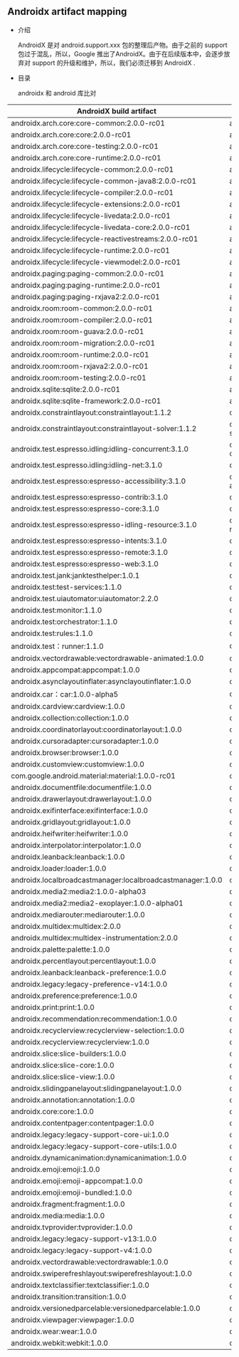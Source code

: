 ## Androidx artifact mapping

- 介绍

  AndroidX 是对 android.support.xxx 包的整理后产物。由于之前的 support 包过于混乱，所以，Google 推出了AndroidX。由于在后续版本中，会逐步放弃对 support 的升级和维护，所以，我们必须迁移到 AndroidX .

- 目录

  androidx 和 android 库比对


| AndroidX build artifact                                    | Old build artifact                                         |
| ---------------------------------------------------------- | ---------------------------------------------------------- |
| androidx.arch.core:core-common:2.0.0-rc01                  | android.arch.core:common                                   |
| androidx.arch.core:core:2.0.0-rc01                         | android.arch.core:core                                     |
| androidx.arch.core:core-testing:2.0.0-rc01                 | android.arch.core:core-testing                             |
| androidx.arch.core:core-runtime:2.0.0-rc01                 | android.arch.core:runtime                                  |
| androidx.lifecycle:lifecycle-common:2.0.0-rc01             | android.arch.lifecycle:common                              |
| androidx.lifecycle:lifecycle-common-java8:2.0.0-rc01       | android.arch.lifecycle:common-java8                        |
| androidx.lifecycle:lifecycle-compiler:2.0.0-rc01           | android.arch.lifecycle:compiler                            |
| androidx.lifecycle:lifecycle-extensions:2.0.0-rc01         | android.arch.lifecycle:extensions                          |
| androidx.lifecycle:lifecycle-livedata:2.0.0-rc01           | android.arch.lifecycle:livedata                            |
| androidx.lifecycle:lifecycle-livedata-core:2.0.0-rc01      | android.arch.lifecycle:livedata-core                       |
| androidx.lifecycle:lifecycle-reactivestreams:2.0.0-rc01    | android.arch.lifecycle:reactivestreams                     |
| androidx.lifecycle:lifecycle-runtime:2.0.0-rc01            | android.arch.lifecycle:runtime                             |
| androidx.lifecycle:lifecycle-viewmodel:2.0.0-rc01          | android.arch.lifecycle:viewmodel                           |
| androidx.paging:paging-common:2.0.0-rc01                   | android.arch.paging:common                                 |
| androidx.paging:paging-runtime:2.0.0-rc01                  | android.arch.paging:runtime                                |
| androidx.paging:paging-rxjava2:2.0.0-rc01                  | android.arch.paging:rxjava2                                |
| androidx.room:room-common:2.0.0-rc01                       | android.arch.persistence.room:common                       |
| androidx.room:room-compiler:2.0.0-rc01                     | android.arch.persistence.room:compiler                     |
| androidx.room:room-guava:2.0.0-rc01                        | android.arch.persistence.room:guava                        |
| androidx.room:room-migration:2.0.0-rc01                    | android.arch.persistence.room:migration                    |
| androidx.room:room-runtime:2.0.0-rc01                      | android.arch.persistence.room:runtime                      |
| androidx.room:room-rxjava2:2.0.0-rc01                      | android.arch.persistence.room:rxjava2                      |
| androidx.room:room-testing:2.0.0-rc01                      | android.arch.persistence.room:testing                      |
| androidx.sqlite:sqlite:2.0.0-rc01                          | android.arch.persistence:db                                |
| androidx.sqlite:sqlite-framework:2.0.0-rc01                | android.arch.persistence:db-framework                      |
| androidx.constraintlayout:constraintlayout:1.1.2           | com.android.support.constraint:constraint-layout           |
| androidx.constraintlayout:constraintlayout-solver:1.1.2    | com.android.support.constraint:constraint-layout-solver    |
| androidx.test.espresso.idling:idling-concurrent:3.1.0      | com.android.support.test.espresso.idling:idling-concurrent |
| androidx.test.espresso.idling:idling-net:3.1.0             | com.android.support.test.espresso.idling:idling-net        |
| androidx.test.espresso:espresso-accessibility:3.1.0        | com.android.support.test.espresso:espresso-accessibility   |
| androidx.test.espresso:espresso-contrib:3.1.0              | com.android.support.test.espresso:espresso-contrib         |
| androidx.test.espresso:espresso-core:3.1.0                 | com.android.support.test.espresso:espresso-core            |
| androidx.test.espresso:espresso-idling-resource:3.1.0      | com.android.support.test.espresso:espresso-idling-resource |
| androidx.test.espresso:espresso-intents:3.1.0              | com.android.support.test.espresso:espresso-intents         |
| androidx.test.espresso:espresso-remote:3.1.0               | com.android.support.test.espresso:espresso-remote          |
| androidx.test.espresso:espresso-web:3.1.0                  | com.android.support.test.espresso:espresso-web             |
| androidx.test.jank:janktesthelper:1.0.1                    | com.android.support.test.janktesthelper:janktesthelper     |
| androidx.test:test-services:1.1.0                          | com.android.support.test.services:test-services            |
| androidx.test.uiautomator:uiautomator:2.2.0                | com.android.support.test.uiautomator:uiautomator           |
| androidx.test:monitor:1.1.0                                | com.android.support.test:monitor                           |
| androidx.test:orchestrator:1.1.0                           | com.android.support.test:orchestrator                      |
| androidx.test:rules:1.1.0                                  | com.android.support.test:rules                             |
| androidx.test​：runner:1.1.0                                | com.android.support.test:runner                            |
| androidx.vectordrawable:vectordrawable-animated:1.0.0      | com.android.support:animated-vector-drawable               |
| androidx.appcompat:appcompat:1.0.0                         | com.android.support:appcompat-v7                           |
| androidx.asynclayoutinflater:asynclayoutinflater:1.0.0     | com.android.support:asynclayoutinflater                    |
| androidx.car​：car:1.0.0-alpha5                             | com.android.support:car                                    |
| androidx.cardview:cardview:1.0.0                           | com.android.support:cardview-v7                            |
| androidx.collection:collection:1.0.0                       | com.android.support:collections                            |
| androidx.coordinatorlayout:coordinatorlayout:1.0.0         | com.android.support:coordinatorlayout                      |
| androidx.cursoradapter:cursoradapter:1.0.0                 | com.android.support:cursoradapter                          |
| androidx.browser:browser:1.0.0                             | com.android.support:customtabs                             |
| androidx.customview:customview:1.0.0                       | com.android.support:customview                             |
| com.google.android.material:material:1.0.0-rc01            | com.android.support:design                                 |
| androidx.documentfile:documentfile:1.0.0                   | com.android.support:documentfile                           |
| androidx.drawerlayout:drawerlayout:1.0.0                   | com.android.support:drawerlayout                           |
| androidx.exifinterface:exifinterface:1.0.0                 | com.android.support:exifinterface                          |
| androidx.gridlayout:gridlayout:1.0.0                       | com.android.support:gridlayout-v7                          |
| androidx.heifwriter:heifwriter:1.0.0                       | com.android.support:heifwriter                             |
| androidx.interpolator:interpolator:1.0.0                   | com.android.support:interpolator                           |
| androidx.leanback:leanback:1.0.0                           | com.android.support:leanback-v17                           |
| androidx.loader:loader:1.0.0                               | com.android.support:loader                                 |
| androidx.localbroadcastmanager:localbroadcastmanager:1.0.0 | com.android.support:localbroadcastmanager                  |
| androidx.media2:media2:1.0.0-alpha03                       | com.android.support:media2                                 |
| androidx.media2:media2-exoplayer:1.0.0-alpha01             | com.android.support:media2-exoplayer                       |
| androidx.mediarouter:mediarouter:1.0.0                     | com.android.support:mediarouter-v7                         |
| androidx.multidex:multidex:2.0.0                           | com.android.support:multidex                               |
| androidx.multidex:multidex-instrumentation:2.0.0           | com.android.support:multidex-instrumentation               |
| androidx.palette:palette:1.0.0                             | com.android.support:palette-v7                             |
| androidx.percentlayout:percentlayout:1.0.0                 | com.android.support:percent                                |
| androidx.leanback:leanback-preference:1.0.0                | com.android.support:preference-leanback-v17                |
| androidx.legacy:legacy-preference-v14:1.0.0                | com.android.support:preference-v14                         |
| androidx.preference:preference:1.0.0                       | com.android.support:preference-v7                          |
| androidx.print:print:1.0.0                                 | com.android.support:print                                  |
| androidx.recommendation:recommendation:1.0.0               | com.android.support:recommendation                         |
| androidx.recyclerview:recyclerview-selection:1.0.0         | com.android.support:recyclerview-selection                 |
| androidx.recyclerview:recyclerview:1.0.0                   | com.android.support:recyclerview-v7                        |
| androidx.slice:slice-builders:1.0.0                        | com.android.support:slices-builders                        |
| androidx.slice:slice-core:1.0.0                            | com.android.support:slices-core                            |
| androidx.slice:slice-view:1.0.0                            | com.android.support:slices-view                            |
| androidx.slidingpanelayout:slidingpanelayout:1.0.0         | com.android.support:slidingpanelayout                      |
| androidx.annotation:annotation:1.0.0                       | com.android.support:support-annotations                    |
| androidx.core:core:1.0.0                                   | com.android.support:support-compat                         |
| androidx.contentpager:contentpager:1.0.0                   | com.android.support:support-content                        |
| androidx.legacy:legacy-support-core-ui:1.0.0               | com.android.support:support-core-ui                        |
| androidx.legacy:legacy-support-core-utils:1.0.0            | com.android.support:support-core-utils                     |
| androidx.dynamicanimation:dynamicanimation:1.0.0           | com.android.support:support-dynamic-animation              |
| androidx.emoji:emoji:1.0.0                                 | com.android.support:support-emoji                          |
| androidx.emoji:emoji-appcompat:1.0.0                       | com.android.support:support-emoji-appcompat                |
| androidx.emoji:emoji-bundled:1.0.0                         | com.android.support:support-emoji-bundled                  |
| androidx.fragment:fragment:1.0.0                           | com.android.support:support-fragment                       |
| androidx.media:media:1.0.0                                 | com.android.support:support-media-compat                   |
| androidx.tvprovider:tvprovider:1.0.0                       | com.android.support:support-tv-provider                    |
| androidx.legacy:legacy-support-v13:1.0.0                   | com.android.support:support-v13                            |
| androidx.legacy:legacy-support-v4:1.0.0                    | com.android.support:support-v4                             |
| androidx.vectordrawable:vectordrawable:1.0.0               | com.android.support:support-vector-drawable                |
| androidx.swiperefreshlayout:swiperefreshlayout:1.0.0       | com.android.support:swiperefreshlayout                     |
| androidx.textclassifier:textclassifier:1.0.0               | com.android.support:textclassifier                         |
| androidx.transition:transition:1.0.0                       | com.android.support:transition                             |
| androidx.versionedparcelable:versionedparcelable:1.0.0     | com.android.support:versionedparcelable                    |
| androidx.viewpager:viewpager:1.0.0                         | com.android.support:viewpager                              |
| androidx.wear:wear:1.0.0                                   | com.android.support:wear                                   |
| androidx.webkit:webkit:1.0.0                               | com.android.support:webkit                                 |
